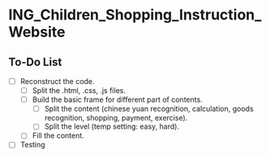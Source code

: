 # ING_Children_Shopping_Instruction_Website
## To-Do List
- [ ] Reconstruct the code.
  - [ ] Split the .html, .css, .js files.
  - [ ] Build the basic frame for different part of contents.
    - [ ] Split the content (chinese yuan recognition, calculation, goods recognition, shopping, payment, exercise).
    - [ ] Split the level (temp setting: easy, hard).
  - [ ] Fill the content.
- [ ] Testing